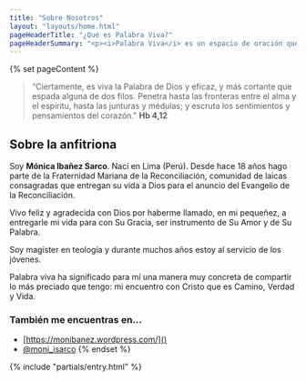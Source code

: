```yaml
---
title: "Sobre Nosotros"
layout: "layouts/home.html"
pageHeaderTitle: "¿Qué es Palabra Viva?"
pageHeaderSummary: "<p><i>Palabra Viva</i> es un espacio de oración que surge para compartir, en lo cotidiano, la Palabra de Dios que es Vida y nos da vida.</p>"
---
```


{% set pageContent %}

> “Ciertamente, es viva la Palabra de Dios y eficaz, y más cortante que espada alguna de dos filos. Penetra hasta las fronteras entre el alma y el espíritu, hasta las junturas y médulas; y escruta los sentimientos y pensamientos del corazón." **Hb 4,12**

## Sobre la anfitriona

Soy **Mónica Ibañez Sarco**. Nací en Lima (Perú). Desde hace 18 años hago parte de la Fraternidad Mariana de la Reconciliación, comunidad de laicas consagradas que entregan su vida a Dios para el anuncio del Evangelio de la Reconciliación.

Vivo feliz y agradecida con Dios por haberme llamado, en mi pequeñez, a entregarle mi vida para con Su Gracia, ser instrumento de Su Amor y de Su Palabra.

Soy magíster en teología y durante muchos años estoy al servicio de los jóvenes.

Palabra viva ha significado para mí una manera muy concreta de compartir lo más preciado que tengo: mi encuentro con Cristo que es Camino, Verdad y Vida.

### También me encuentras en...

-   [https://monibanez.wordpress.com/]()
-   [@moni_isarco](https://www.instagram.com/moni_isarco/)
{% endset %}

{% include "partials/entry.html" %}
